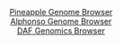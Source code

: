 <div id="Pineapple_Genome_Browser" align="center">
  <a href="https://igv.org/app/?sessionURL=blob:zZJta9swFIX_i6BlA8eW7DiuDWUkabe8tltSLyWlGNmWHbWy5ElyXhry36eFjX3poPmwMRBIuki65xw9e7AmUlHBQQRcG_k2QsACaiU2c1zVjNzgiigQFZgpYgFJCiIJzwiI9qDASuN4NjE3V1rXKnIcqutWhXkpbOXZuMIvguONsjNROX3BGE6FxFpI5fQkXguHluvWhqS4rm3T27N9J8caO5jVK8GVcGrCy2Rj3kt.lZKScFGRpGqYpkcBidFjNOZ2gT90F_NulhGlxmQ3zC.742H3q3cdLz91.sv4drCIO4vzOS051o0klzx_RlAMtmy7zLMr9WVJ6eZ5kC6nXnnmXZ1fb2sqibpEAbrw2iFsX5hgKM_J9n_ybAY90ffdmdvrMenGZkY3nWIVz0LoFcXofpz27tSr3kNwsAATWWNYANlKBhGClgc7lu92Wj.W6MKCMDQJSUFB9PBoAS1x9myOP.yB3tWGGKDIt.YIjwWEzIkEUSuEMEBh6PrtoA3DEB2sPWgk.3vxfjRmA.h2XbeTFJRpg3OeKF4rG3Nur7PCLl9OzPM.f_o8Ub3p1WR2q73y.gVPxsOnfsy3wz9kaQHT.viFxuhbFP0T8t4ixNbpqbhN_Pk0GAi31x41fjzaPcX9vp42RZBOX4vHh8bsadEUQlZYm_OmYrY_aVtjSTHXprCmiqaUUb1bmBTFBkTI9Qy0IBNMGAqBLNN30IIW8uH733B6h8fDdw--">Pineapple Genome Browser</a>
</div>
<div id="Alphonso_Genome_Browser" align="center">
  <a href="https://igv.org/app/?sessionURL=blob:zZJfb9owFMW_iyWqTQqJ8wdoIqEJGAXKBKVZBmtVRY7jBJfEDrYhpYjvPrfatJdVKg.bJvnBvrr2Pef4dwR7IiTlDATAMe2WadvAAHLN6xCVVUFmqCQSBBkqJDGAIBkRhGECgiPIkFQouv2ib66VqmRgWVRVzRKxnJvSNVGJnjlDtTQxL60BLwqUcIEUF9LqC7TnFs33zZokqKpMPds1W1aKFLJQUa05k9yqCMvjWr8X_yrFOWG8JHG5KxR9FRBrPVpjamboU28Z9jAmUk7JYZJ2e9NJ75s7jO5G7cFdNB8vo_byIqQ5Q2onSDdbry8XN4twPo4eyRhtvW3tF3WywE.Thvv5YvhUUUFk1.7Yl67nQ.8lGMpS8vQ_edaLnul7pvpZPbpZ5Pi7aDj961l45X.dDtywc5P92bkDTgYoON5pEgBei05gQ8OFbaPltJsvW_vSgNDX.QhOQXD_YAAlEN7o9vsjUIdK8wIk2e5e0TEAFykRIGj6EHZs33daXseDvm.fjCPYieLvhXsV3fod6PQcpx1ntFAa5jSWrJImYszc48zMn89MM2w4V6vpIclTvcGHTZpNVtV4O.bJaOCO8Bt5GkCPf_1EbfY9qv4Je.8RYqrkXOCIs7nua9JsqB5luVqShG680WQuIk8M3wzovHAyLkqkdL.u6ONP5vZIUMSULuyppAktqDosdY68BoHtuBpdgHnBNYtA5MkHaEDDbsGPvxF1Tw.nHw--">Alphonso Genome Browser</a>
</div>


<div id="DAF_Genomics_Browser" align="center">
  <a href="https://igv.org/app/?sessionURL=blob:tZFra9swFIb_iyD95JvkW2wIw1vTLEm3sAQvo6UEzT6OTS3Lk.Smcch_n3BbBhtlDDrQERLn8r7Sc0IPIGTFGxQjYmHfwhgZSJb8sKGsreEzZSBRXNBagoEEFCCgyQDFJ1RQqWi6vtadpVKtjG07p4W5h4azKpOWdC3ampJ3qgRdahKLMtrzhh6klXGmixW1ad2WvJHcplkGUpqO3UKz3x2o3l5yu2Ek7FhXq2pQ3WkT2lhuFVS7rZocHv9i5D8o61W9S7abZOhfwnGeT5LlPPnqTtObWfDhJl193KbB9mJT7RuqOgGTvsGz1YhcTXX4PmFfiq6aTRfBt_t23W3lyL28mD62lQA5wSEeu17k.AE6G6jmWacxoKwUOMaeEZKxQTzPfD66ukrT4RWKb.8MpATN7nX57QmpY6thIQk_uoGbgbjIQaDYjBwnxFFEfC_0nCjCZ.OEOlG_Mc2rdB2FDkkICazvlGn9oqqHL9RCfybfCuVvk3X8KyrAfa8pHT.NFwtRiBVfXRJv2T.MyPvFfOa9gspArz6t4IJRpVNP12cwtNaKDBr1i4x7vjv_BA--">DAF Genomics Browser</a>
</div>
